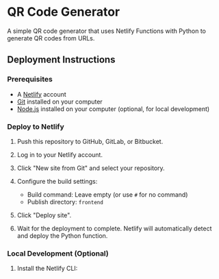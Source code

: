 # QR Code Generator

A simple QR code generator that uses Netlify Functions with Python to generate QR codes from URLs.

## Deployment Instructions

### Prerequisites

-  A [Netlify](https://www.netlify.com/) account
-  [Git](https://git-scm.com/) installed on your computer
-  [Node.js](https://nodejs.org/) installed on your computer (optional, for local development)

### Deploy to Netlify

1. Push this repository to GitHub, GitLab, or Bitbucket.

2. Log in to your Netlify account.

3. Click "New site from Git" and select your repository.

4. Configure the build settings:

   -  Build command: Leave empty (or use `#` for no command)
   -  Publish directory: `frontend`

5. Click "Deploy site".

6. Wait for the deployment to complete. Netlify will automatically detect and deploy the Python function.

### Local Development (Optional)

1. Install the Netlify CLI:
